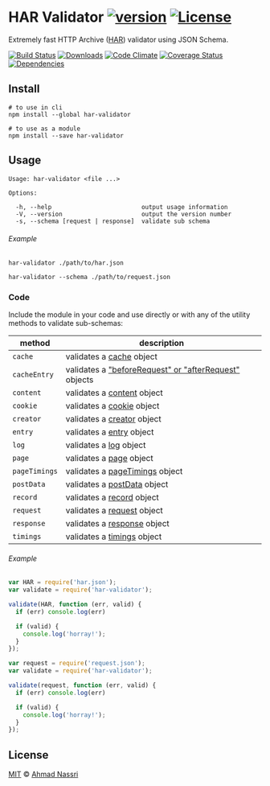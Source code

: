 # HAR Validator [![version][npm-version]][npm-url] [![License][npm-license]][license-url]

Extremely fast HTTP Archive ([HAR](http://www.softwareishard.com/blog/har-12-spec/)) validator using JSON Schema.

[![Build Status][travis-image]][travis-url]
[![Downloads][npm-downloads]][npm-url]
[![Code Climate][codeclimate-quality]][codeclimate-url]
[![Coverage Status][codeclimate-coverage]][codeclimate-url]
[![Dependencies][david-image]][david-url]

## Install

```shell
# to use in cli
npm install --global har-validator

# to use as a module
npm install --save har-validator
```

## Usage

```
Usage: har-validator <file ...>

Options:

  -h, --help                         output usage information
  -V, --version                      output the version number
  -s, --schema [request | response]  validate sub schema
```

###### Example


```shell
har-validator ./path/to/har.json

har-validator --schema ./path/to/request.json
```

### Code

Include the module in your code and use directly or with any of the utility methods to validate sub-schemas:

| method        | description                                                                                               |
| ------------- | --------------------------------------------------------------------------------------------------------- |
| `cache`       | validates a [cache](http://www.softwareishard.com/blog/har-12-spec/#cache) object                         |
| `cacheEntry`  | validates a ["beforeRequest" or "afterRequest"](http://www.softwareishard.com/blog/har-12-spec/#cache) objects |
| `content`     | validates a [content](http://www.softwareishard.com/blog/har-12-spec/#content) object                     |
| `cookie`      | validates a [cookie](http://www.softwareishard.com/blog/har-12-spec/#cookies) object                      |
| `creator`     | validates a [creator](http://www.softwareishard.com/blog/har-12-spec/#creator) object                     |
| `entry`       | validates a [entry](http://www.softwareishard.com/blog/har-12-spec/#entries) object                       |
| `log`         | validates a [log](http://www.softwareishard.com/blog/har-12-spec/#log) object                             |
| `page`        | validates a [page](http://www.softwareishard.com/blog/har-12-spec/#pages) object                          |
| `pageTimings` | validates a [pageTimings](http://www.softwareishard.com/blog/har-12-spec/#pageTimings) object             |
| `postData`    | validates a [postData](http://www.softwareishard.com/blog/har-12-spec/#postData) object                   |
| `record`      | validates a [record](http://www.softwareishard.com/blog/har-12-spec/#headers) object                      |
| `request`     | validates a [request](http://www.softwareishard.com/blog/har-12-spec/#request) object                     |
| `response`    | validates a [response](http://www.softwareishard.com/blog/har-12-spec/#response) object                   |
| `timings`     | validates a [timings](http://www.softwareishard.com/blog/har-12-spec/#timings) object                     |

###### Example

```js
var HAR = require('har.json');
var validate = require('har-validator');

validate(HAR, function (err, valid) {
  if (err) console.log(err)

  if (valid) {
    console.log('horray!');
  }
});
```

```js
var request = require('request.json');
var validate = require('har-validator');

validate(request, function (err, valid) {
  if (err) console.log(err)

  if (valid) {
    console.log('horray!');
  }
});
```

## License

[MIT](LICENSE) &copy; [Ahmad Nassri](https://www.ahmadnassri.com)

[license-url]: https://github.com/ahmadnassri/har-validator/blob/master/LICENSE

[travis-url]: https://travis-ci.org/ahmadnassri/har-validator
[travis-image]: https://img.shields.io/travis/ahmadnassri/har-validator.svg?style=flat-square

[npm-url]: https://www.npmjs.com/package/har-validator
[npm-license]: https://img.shields.io/npm/l/har-validator.svg?style=flat-square
[npm-version]: https://img.shields.io/npm/v/har-validator.svg?style=flat-square
[npm-downloads]: https://img.shields.io/npm/dm/har-validator.svg?style=flat-square

[codeclimate-url]: https://codeclimate.com/github/ahmadnassri/har-validator
[codeclimate-quality]: https://img.shields.io/codeclimate/github/ahmadnassri/har-validator.svg?style=flat-square
[codeclimate-coverage]: https://img.shields.io/codeclimate/coverage/github/ahmadnassri/har-validator.svg?style=flat-square

[david-url]: https://david-dm.org/ahmadnassri/har-validator
[david-image]: https://img.shields.io/david/ahmadnassri/har-validator.svg?style=flat-square
